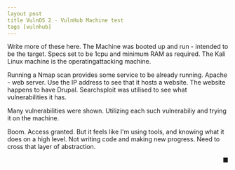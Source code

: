 ```yaml
---
layout post
title VulnOS 2 - VulnHub Machine test
tags [vulnhub]
---
```


Write more of these here.
The Machine was booted up and run - intended to be the target. Specs set to be 1cpu and minimum RAM as required. 
The Kali Linux machine is the operatingattacking machine.

Running a Nmap scan provides some service to be already running. Apache - web server. Use the IP address to see that it hosts a website. The website happens to have Drupal. Searchsploit was utilised to see what vulnerabilities it has.

Many vulnerabilities were shown. Utilizing each such vulnerabiliy and trying it on the machine.

Boom. Access granted. But it feels like I'm using tools, and knowing what it does on a high level. Not writing code and making new progress. Need to cross that layer of abstraction.


<div style="text-align: right">■</div>
